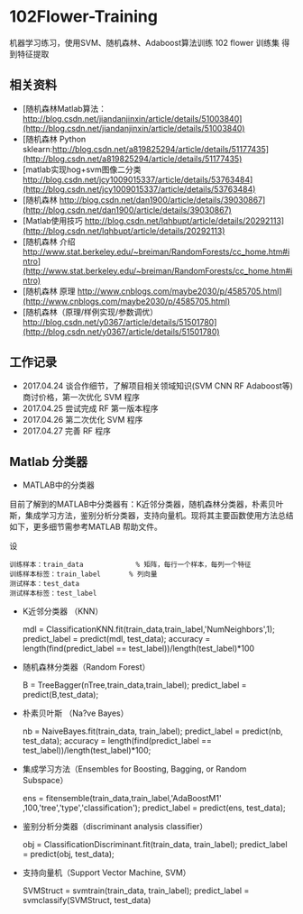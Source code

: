 # 102Flower-Training </br>
机器学习练习，使用SVM、随机森林、Adaboost算法训练 102 flower 训练集 得到特征提取 </br>

## 相关资料 </br>
* [随机森林Matlab算法：http://blog.csdn.net/jiandanjinxin/article/details/51003840](http://blog.csdn.net/jiandanjinxin/article/details/51003840)</br>
* [随机森林 Python sklearn:http://blog.csdn.net/a819825294/article/details/51177435](http://blog.csdn.net/a819825294/article/details/51177435)</br>
* [matlab实现hog+svm图像二分类  http://blog.csdn.net/jcy1009015337/article/details/53763484](http://blog.csdn.net/jcy1009015337/article/details/53763484)</br>
* [随机森林  http://blog.csdn.net/dan1900/article/details/39030867](http://blog.csdn.net/dan1900/article/details/39030867)</br>
* [Matlab使用技巧  http://blog.csdn.net/lqhbupt/article/details/20292113](http://blog.csdn.net/lqhbupt/article/details/20292113)</br>
* [随机森林 介绍  http://www.stat.berkeley.edu/~breiman/RandomForests/cc_home.htm#intro](http://www.stat.berkeley.edu/~breiman/RandomForests/cc_home.htm#intro)</br>
* [随机森林 原理 http://www.cnblogs.com/maybe2030/p/4585705.html](http://www.cnblogs.com/maybe2030/p/4585705.html)</br>
* [随机森林（原理/样例实现/参数调优） http://blog.csdn.net/y0367/article/details/51501780](http://blog.csdn.net/y0367/article/details/51501780)</br>

## 工作记录 </br>
* 2017.04.24 谈合作细节，了解项目相关领域知识(SVM CNN RF Adaboost等) 商讨价格，第一次优化 SVM 程序 </br>
* 2017.04.25 尝试完成 RF 第一版本程序</br>
* 2017.04.26 第二次优化 SVM 程序</br>
* 2017.04.27 完善 RF 程序</br>

## Matlab 分类器</br>

* MATLAB中的分类器 </br>

目前了解到的MATLAB中分类器有：K近邻分类器，随机森林分类器，朴素贝叶斯，集成学习方法，鉴别分析分类器，支持向量机。现将其主要函数使用方法总结如下，更多细节需参考MATLAB 帮助文件。</br>

设</br>

	训练样本：train_data             % 矩阵，每行一个样本，每列一个特征
	训练样本标签：train_label       % 列向量
	测试样本：test_data
	测试样本标签：test_label

* K近邻分类器 （KNN） </br>
	
	
	mdl = ClassificationKNN.fit(train_data,train_label,'NumNeighbors',1);
	predict_label = predict(mdl, test_data);
	accuracy = length(find(predict_label == test_label))/length(test_label)*100
               
 
* 随机森林分类器（Random Forest）</br>
	
	
	B = TreeBagger(nTree,train_data,train_label);
	predict_label = predict(B,test_data);
 
 
* 朴素贝叶斯 （Na?ve Bayes） </br>


	nb = NaiveBayes.fit(train_data, train_label);
	predict_label = predict(nb, test_data);
	accuracy = length(find(predict_label == test_label))/length(test_label)*100;
 
* 集成学习方法（Ensembles for Boosting, Bagging, or Random Subspace） <br>

	
	ens = fitensemble(train_data,train_label,'AdaBoostM1' ,100,'tree','type','classification');
	predict_label   =       predict(ens, test_data);
 
 
* 鉴别分析分类器（discriminant analysis classifier）</br>


	obj = ClassificationDiscriminant.fit(train_data, train_label);
	predict_label   =       predict(obj, test_data);
 
 
* 支持向量机（Support Vector Machine, SVM） </br>


	SVMStruct = svmtrain(train_data, train_label);
	predict_label  = svmclassify(SVMStruct, test_data)